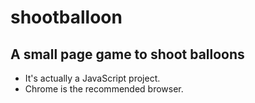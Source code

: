 # shootballoon
## A small page game to shoot balloons
* It's actually a JavaScript project.
* Chrome is the recommended browser.
